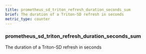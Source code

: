 ```yaml
---
title: prometheus_sd_triton_refresh_duration_seconds_sum
brief: The duration of a Triton-SD refresh in seconds
metric_type: counter
---
```

### prometheus_sd_triton_refresh_duration_seconds_sum

The duration of a Triton-SD refresh in seconds